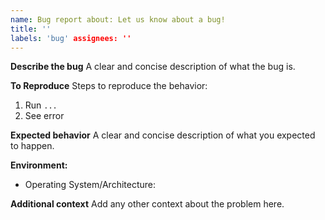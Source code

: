 ```yaml
---
name: Bug report about: Let us know about a bug!
title: ''
labels: 'bug' assignees: ''
---
```


**Describe the bug**
A clear and concise description of what the bug is.

**To Reproduce**
Steps to reproduce the behavior:

1. Run `...`
3. See error

**Expected behavior**
A clear and concise description of what you expected to happen.

**Environment:**

* Operating System/Architecture:

**Additional context**
Add any other context about the problem here.
